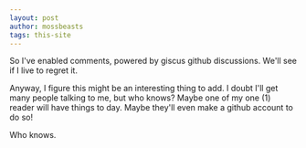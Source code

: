 ```yaml
---
layout: post
author: mossbeasts
tags: this-site
---
```

So I've enabled comments, powered by giscus github discussions. We'll see if I live to regret it. 

Anyway, I figure this might be an interesting thing to add. I doubt I'll get many people talking to me, but who knows? Maybe one of my one (1) reader will have things to day. Maybe they'll even make a github account to do so!

Who knows.
